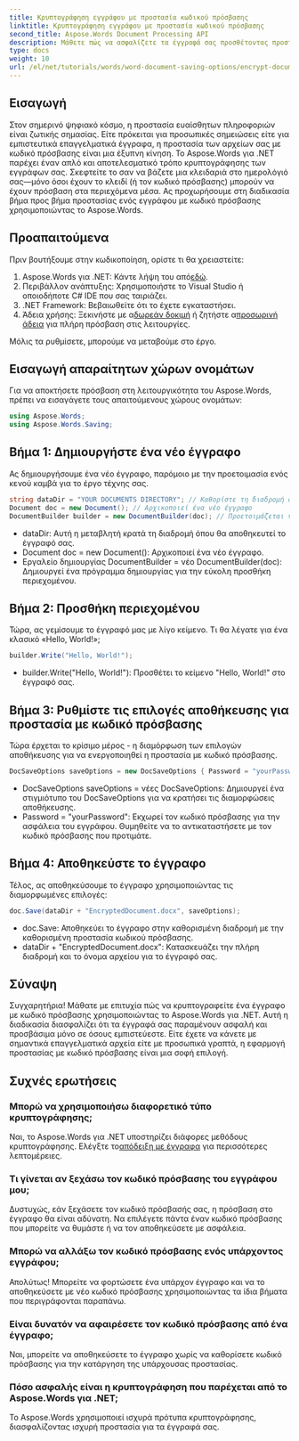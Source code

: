 ```yaml
---
title: Κρυπτογράφηση εγγράφου με προστασία κωδικού πρόσβασης
linktitle: Κρυπτογράφηση εγγράφου με προστασία κωδικού πρόσβασης
second_title: Aspose.Words Document Processing API
description: Μάθετε πώς να ασφαλίζετε τα έγγραφά σας προσθέτοντας προστασία με κωδικό πρόσβασης χρησιμοποιώντας το Aspose.Words για .NET. Αυτός ο περιεκτικός οδηγός σας καθοδηγεί στη διαδικασία.
type: docs
weight: 10
url: /el/net/tutorials/words/word-document-saving-options/encrypt-document-with-password-protect/
---
```

## Εισαγωγή

Στον σημερινό ψηφιακό κόσμο, η προστασία ευαίσθητων πληροφοριών είναι ζωτικής σημασίας. Είτε πρόκειται για προσωπικές σημειώσεις είτε για εμπιστευτικά επαγγελματικά έγγραφα, η προστασία των αρχείων σας με κωδικό πρόσβασης είναι μια έξυπνη κίνηση. Το Aspose.Words για .NET παρέχει έναν απλό και αποτελεσματικό τρόπο κρυπτογράφησης των εγγράφων σας. Σκεφτείτε το σαν να βάζετε μια κλειδαριά στο ημερολόγιό σας—μόνο όσοι έχουν το κλειδί (ή τον κωδικό πρόσβασης) μπορούν να έχουν πρόσβαση στα περιεχόμενα μέσα. Ας προχωρήσουμε στη διαδικασία βήμα προς βήμα προστασίας ενός εγγράφου με κωδικό πρόσβασης χρησιμοποιώντας το Aspose.Words.

## Προαπαιτούμενα

Πριν βουτήξουμε στην κωδικοποίηση, ορίστε τι θα χρειαστείτε:

1.  Aspose.Words για .NET: Κάντε λήψη του από[εδώ](https://releases.aspose.com/words/net/).
2. Περιβάλλον ανάπτυξης: Χρησιμοποιήστε το Visual Studio ή οποιοδήποτε C# IDE που σας ταιριάζει.
3. .NET Framework: Βεβαιωθείτε ότι το έχετε εγκαταστήσει.
4.  Άδεια χρήσης: Ξεκινήστε με α[δωρεάν δοκιμή](https://releases.aspose.com/) ή ζητήστε α[προσωρινή άδεια](https://purchase.aspose.com/temporary-license/) για πλήρη πρόσβαση στις λειτουργίες.

Μόλις τα ρυθμίσετε, μπορούμε να μεταβούμε στο έργο.

## Εισαγωγή απαραίτητων χώρων ονομάτων

Για να αποκτήσετε πρόσβαση στη λειτουργικότητα του Aspose.Words, πρέπει να εισαγάγετε τους απαιτούμενους χώρους ονομάτων:

```csharp
using Aspose.Words;
using Aspose.Words.Saving;
```

## Βήμα 1: Δημιουργήστε ένα νέο έγγραφο

Ας δημιουργήσουμε ένα νέο έγγραφο, παρόμοιο με την προετοιμασία ενός κενού καμβά για το έργο τέχνης σας.

```csharp
string dataDir = "YOUR DOCUMENTS DIRECTORY"; // Καθορίστε τη διαδρομή σας
Document doc = new Document(); // Αρχικοποιεί ένα νέο έγγραφο
DocumentBuilder builder = new DocumentBuilder(doc); // Προετοιμάζεται να προσθέσει περιεχόμενο
```

- dataDir: Αυτή η μεταβλητή κρατά τη διαδρομή όπου θα αποθηκευτεί το έγγραφό σας.
- Document doc = new Document(): Αρχικοποιεί ένα νέο έγγραφο.
- Εργαλείο δημιουργίας DocumentBuilder = νέο DocumentBuilder(doc): Δημιουργεί ένα πρόγραμμα δημιουργίας για την εύκολη προσθήκη περιεχομένου.

## Βήμα 2: Προσθήκη περιεχομένου

Τώρα, ας γεμίσουμε το έγγραφό μας με λίγο κείμενο. Τι θα λέγατε για ένα κλασικό «Hello, World!»;

```csharp
builder.Write("Hello, World!");
```

- builder.Write("Hello, World!"): Προσθέτει το κείμενο "Hello, World!" στο έγγραφό σας.

## Βήμα 3: Ρυθμίστε τις επιλογές αποθήκευσης για προστασία με κωδικό πρόσβασης

Τώρα έρχεται το κρίσιμο μέρος - η διαμόρφωση των επιλογών αποθήκευσης για να ενεργοποιηθεί η προστασία με κωδικό πρόσβασης.

```csharp
DocSaveOptions saveOptions = new DocSaveOptions { Password = "yourPassword" }; // Ορίστε τον κωδικό πρόσβασής σας εδώ
```

- DocSaveOptions saveOptions = νέες DocSaveOptions: Δημιουργεί ένα στιγμιότυπο του DocSaveOptions για να κρατήσει τις διαμορφώσεις αποθήκευσης.
- Password = "yourPassword": Εκχωρεί τον κωδικό πρόσβασης για την ασφάλεια του εγγράφου. Θυμηθείτε να το αντικαταστήσετε με τον κωδικό πρόσβασης που προτιμάτε.

## Βήμα 4: Αποθηκεύστε το έγγραφο

Τέλος, ας αποθηκεύσουμε το έγγραφο χρησιμοποιώντας τις διαμορφωμένες επιλογές:

```csharp
doc.Save(dataDir + "EncryptedDocument.docx", saveOptions);
```

- doc.Save: Αποθηκεύει το έγγραφο στην καθορισμένη διαδρομή με την καθορισμένη προστασία κωδικού πρόσβασης.
- dataDir + "EncryptedDocument.docx": Κατασκευάζει την πλήρη διαδρομή και το όνομα αρχείου για το έγγραφό σας.

## Σύναψη

Συγχαρητήρια! Μάθατε με επιτυχία πώς να κρυπτογραφείτε ένα έγγραφο με κωδικό πρόσβασης χρησιμοποιώντας το Aspose.Words για .NET. Αυτή η διαδικασία διασφαλίζει ότι τα έγγραφά σας παραμένουν ασφαλή και προσβάσιμα μόνο σε όσους εμπιστεύεστε. Είτε έχετε να κάνετε με σημαντικά επαγγελματικά αρχεία είτε με προσωπικά γραπτά, η εφαρμογή προστασίας με κωδικό πρόσβασης είναι μια σοφή επιλογή.

## Συχνές ερωτήσεις

### Μπορώ να χρησιμοποιήσω διαφορετικό τύπο κρυπτογράφησης;
 Ναι, το Aspose.Words για .NET υποστηρίζει διάφορες μεθόδους κρυπτογράφησης. Ελέγξτε το[απόδειξη με έγγραφα](https://reference.aspose.com/words/net/) για περισσότερες λεπτομέρειες.

### Τι γίνεται αν ξεχάσω τον κωδικό πρόσβασης του εγγράφου μου;
Δυστυχώς, εάν ξεχάσετε τον κωδικό πρόσβασής σας, η πρόσβαση στο έγγραφο θα είναι αδύνατη. Να επιλέγετε πάντα έναν κωδικό πρόσβασης που μπορείτε να θυμάστε ή να τον αποθηκεύσετε με ασφάλεια.

### Μπορώ να αλλάξω τον κωδικό πρόσβασης ενός υπάρχοντος εγγράφου;
Απολύτως! Μπορείτε να φορτώσετε ένα υπάρχον έγγραφο και να το αποθηκεύσετε με νέο κωδικό πρόσβασης χρησιμοποιώντας τα ίδια βήματα που περιγράφονται παραπάνω.

### Είναι δυνατόν να αφαιρέσετε τον κωδικό πρόσβασης από ένα έγγραφο;
Ναι, μπορείτε να αποθηκεύσετε το έγγραφο χωρίς να καθορίσετε κωδικό πρόσβασης για την κατάργηση της υπάρχουσας προστασίας.

### Πόσο ασφαλής είναι η κρυπτογράφηση που παρέχεται από το Aspose.Words για .NET;
Το Aspose.Words χρησιμοποιεί ισχυρά πρότυπα κρυπτογράφησης, διασφαλίζοντας ισχυρή προστασία για τα έγγραφά σας.
